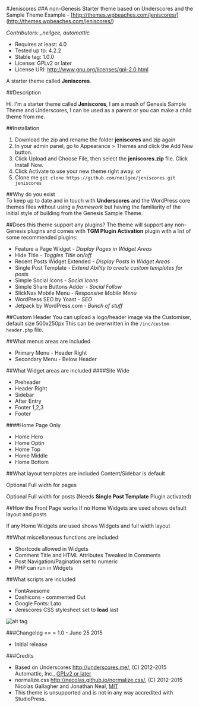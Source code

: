 #Jeniscores
##A non-Genesis Starter theme based on Underscores and the Sample Theme
Example - [http://themes.wpbeaches.com/jeniscores/] (http://themes.wpbeaches.com/jeniscores/)

*Contributors: _neilgee, automattic*

- Requires at least: 4.0
- Tested up to: 4.2.2
- Stable tag: 1.0.0
- License: GPLv2 or later
- License URI: http://www.gnu.org/licenses/gpl-2.0.html

A starter theme called **Jeniscores**.

##Description

Hi. I'm a starter theme called **Jeniscores**, I am a mash of Genesis Sample Theme and Underscores, I can be used as a parent or you can make a child theme from me.


##Installation
1. Download the zip and rename the folder **jeniscores** and zip again	
2. In your admin panel, go to Appearance > Themes and click the Add New button.
3. Click Upload and Choose File, then select the **jeniscores.zip** file. Click Install Now.
4. Click Activate to use your new theme right away.
or
1. Clone me `git clone https://github.com/neilgee/jeniscores.git jeniscores`



##Why do you exist  
To keep up to date and in touch with **Underscores** and the WordPress core themes files without using a *framework* but having the familiarity of the initial style of building from the Genesis Sample Theme.

##Does this theme support any plugins?
The theme will support any non-Genesis plugins and comes with **TGM Plugin Activation** plugin with a list of some recommended plugins:

* Feature a Page Widget - *Display Pages in Widget Areas*
* Hide Title - *Toggles Title on/off*
* Recent Posts Widget Extended - *Display Posts in Widget Areas*
* Single Post Template - *Extend Ability to create custom templates for posts*
* Simple Social Icons - *Social Icons*
* Simple Share Buttons Adder - *Social Follow*
* SlickNav Mobile Menu - *Responsive Mobile Menu*
* WordPress SEO by Yoast - *SEO*
* Jetpack by WordPress.com - *Bunch of stuff*

##Custom Header
You can upload a logo/header image via the Customiser, default size 500x250px
This can be overwritten in the `/inc/custom-header.php` file.

##What menus areas are included
* Primary Menu - Header Right
* Secondary Menu - Below Header


##What Widget areas are included
####Site Wide
* Preheader
* Header Right
* Sidebar
* After Entry
* Footer 1,2,3
* Footer

####Home Page Only
* Home Hero
* Home Optin
* Home Top
* Home Middle
* Home Bottom

##What layout templates are included
Content/Sidebar is default

Optional Full width for pages

Optional Full width for posts (Needs **Single Post Template** Plugin activated)

##How the Front Page works
If no Home Widgets are used shows default layout and posts

If any Home Widgets are used shows Widgets and full width layout 

##What miscellaneous functions are included
* Shortcode allowed in Widgets
* Comment Title and HTML Attributes Tweaked in Comments
* Post Navigation/Pagination set to numeric
* PHP can run in Widgets

##What scripts are included
* FontAwesome
* Dashicons - commented Out
* Google Fonts: Lato
* Jeniscores CSS stylesheet set to **load** last

![alt tag](https://wpbeaches.com/images/jeniscores-home.png)

###Changelog ==
= 1.0 - June 25 2015
* Initial release

###Credits
* Based on Underscores http://underscores.me/, (C) 2012-2015 Automattic, Inc., [GPLv2 or later](https://www.gnu.org/licenses/gpl-2.0.html)
* normalize.css http://necolas.github.io/normalize.css/, (C) 2012-2015 Nicolas Gallagher and Jonathan Neal, [MIT](http://opensource.org/licenses/MIT)
* This theme is unsupported and is not in any way accredited with StudioPress.
